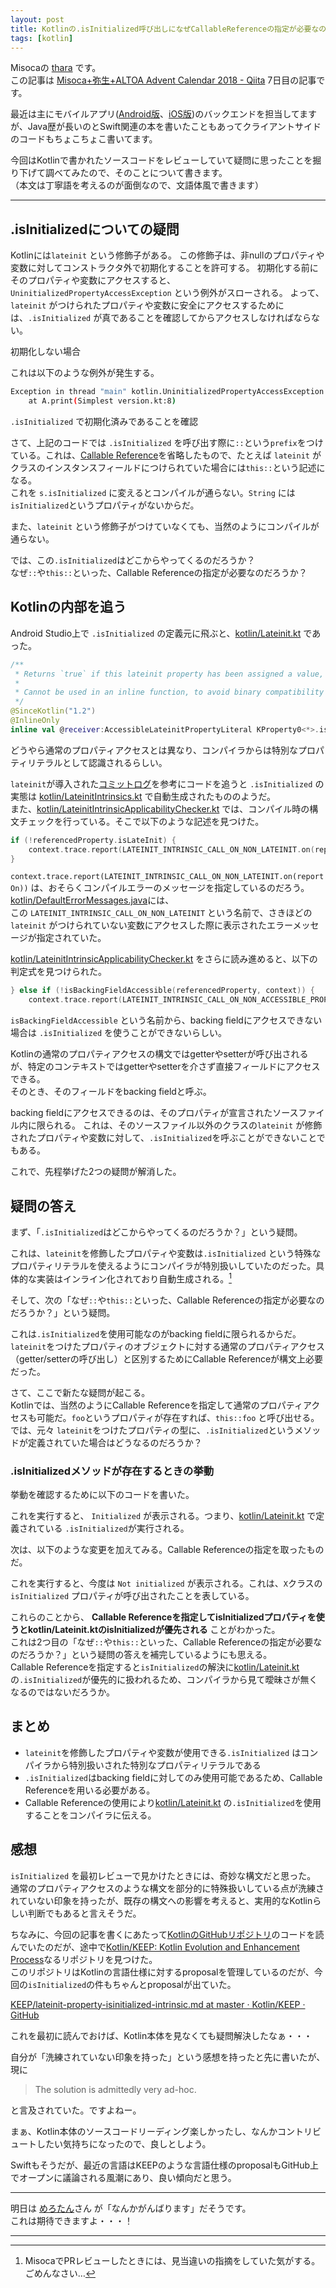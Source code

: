 ```yaml
---
layout: post
title: Kotlinの.isInitialized呼び出しになぜCallableReferenceの指定が必要なのか
tags: [kotlin]
---
```


Misocaの [thara](https://twitter.com/zetta1985) です。   
この記事は [Misoca+弥生+ALTOA Advent Calendar 2018 - Qiita](https://qiita.com/advent-calendar/2018/misoca-yayoi) 7日目の記事です。

最近は主にモバイルアプリ([Android版](https://play.google.com/store/apps/details?id=jp.misoca.misoca&hl=ja)、[iOS版](https://itunes.apple.com/jp/app/id1026534800))のバックエンドを担当してますが、Java歴が長いのとSwift関連の本を書いたこともあってクライアントサイドのコードもちょこちょこ書いてます。

今回はKotlinで書かれたソースコードをレビューしていて疑問に思ったことを掘り下げて調べてみたので、そのことについて書きます。   
（本文は丁寧語を考えるのが面倒なので、文語体風で書きます）

----

## .isInitializedについての疑問
Kotlinには`lateinit` という修飾子がある。
この修飾子は、非nullのプロパティや変数に対してコンストラクタ外で初期化することを許可する。
初期化する前にそのプロパティや変数にアクセスすると、`UninitializedPropertyAccessException` という例外がスローされる。
よって、`lateinit` がつけられたプロパティや変数に安全にアクセスするためには、`.isInitialized`  が真であることを確認してからアクセスしなければならない。

初期化しない場合

<script src="https://gist.github.com/thara/838f2ee3bcc166ff6bcea00860d38c49.js?file=0-lateinit-not-initialized.kt"></script>

これは以下のような例外が発生する。

```bash
Exception in thread "main" kotlin.UninitializedPropertyAccessException: lateinit property s has not been initialized
    at A.print(Simplest version.kt:8)
```

`.isInitialized` で初期化済みであることを確認

<script src="https://gist.github.com/thara/838f2ee3bcc166ff6bcea00860d38c49.js?file=1-lateinit-isInitialized.kt"></script>

さて、上記のコードでは `.isInitialized` を呼び出す際に`::`という`prefix`をつけている。これは、[Callable Reference](https://kotlinlang.org/docs/reference/reflection.html#callable-references)を省略したもので、たとえば `lateinit` がクラスのインスタンスフィールドにつけられていた場合には`this::`という記述になる。   
これを `s.isInitialized` に変えるとコンパイルが通らない。`String` には `isInitialized`というプロパティがないからだ。

<script src="https://gist.github.com/thara/838f2ee3bcc166ff6bcea00860d38c49.js?file=2-lateinit-unresolved-reference.kt"></script>

また、`lateinit` という修飾子がつけていなくても、当然のようにコンパイルが通らない。

<script src="https://gist.github.com/thara/838f2ee3bcc166ff6bcea00860d38c49.js?file=3-lateinit-only-be-called-on-a-lateinit-ref.kt"></script>

では、この`.isInitialized`はどこからやってくるのだろうか？   
なぜ`::`や`this::`といった、Callable Referenceの指定が必要なのだろうか？

## Kotlinの内部を追う
Android Studio上で `.isInitialized` の定義元に飛ぶと、[kotlin/Lateinit.kt](https://github.com/JetBrains/kotlin/blob/e21c235bbb839d273fd6b419d0b3527e573f5e4e/libraries/stdlib/src/kotlin/util/Lateinit.kt) であった。

```kotlin
/**
 * Returns `true` if this lateinit property has been assigned a value, and `false` otherwise.
 *
 * Cannot be used in an inline function, to avoid binary compatibility issues.
 */
@SinceKotlin("1.2")
@InlineOnly
inline val @receiver:AccessibleLateinitPropertyLiteral KProperty0<*>.isInitialized: Boolean
```

どうやら通常のプロパティアクセスとは異なり、コンパイラからは特別なプロパティリテラルとして認識されるらしい。

`lateinit`が導入された[コミットログ](https://github.com/JetBrains/kotlin/commit/c6263ac8e6cab87d18f92d77c401faf4b6cad431)を参考にコードを追うと `.isInitialized` の実態は [kotlin/LateinitIntrinsics.kt](https://github.com/JetBrains/kotlin/blob/2c4e023cba45b8dea65cd99d86373445eec35336/compiler/backend/src/org/jetbrains/kotlin/codegen/intrinsics/LateinitIntrinsics.kt) で自動生成されたもののようだ。   
また、[kotlin/LateinitIntrinsicApplicabilityChecker.kt](https://github.com/JetBrains/kotlin/blob/0e5544a4919a185f52b5e4294820d6ed45a45d6d/compiler/frontend/src/org/jetbrains/kotlin/resolve/calls/checkers/LateinitIntrinsicApplicabilityChecker.kt) では、コンパイル時の構文チェックを行っている。そこで以下のような記述を見つけた。

```kotlin
if (!referencedProperty.isLateInit) {
    context.trace.report(LATEINIT_INTRINSIC_CALL_ON_NON_LATEINIT.on(reportOn))
}
```

`context.trace.report(LATEINIT_INTRINSIC_CALL_ON_NON_LATEINIT.on(reportOn))` は、おそらくコンパイルエラーのメッセージを指定しているのだろう。[kotlin/DefaultErrorMessages.java](https://github.com/JetBrains/kotlin/blob/2182be82e64cb57c43d711d3696e21b2133ab285/compiler/frontend/src/org/jetbrains/kotlin/diagnostics/rendering/DefaultErrorMessages.java)には、   
この `LATEINIT_INTRINSIC_CALL_ON_NON_LATEINIT` という名前で、さきほどの `lateinit` がつけられていない変数にアクセスした際に表示されたエラーメッセージが指定されていた。

[kotlin/LateinitIntrinsicApplicabilityChecker.kt](https://github.com/JetBrains/kotlin/blob/0e5544a4919a185f52b5e4294820d6ed45a45d6d/compiler/frontend/src/org/jetbrains/kotlin/resolve/calls/checkers/LateinitIntrinsicApplicabilityChecker.kt) をさらに読み進めると、以下の判定式を見つけられた。
```swift
} else if (!isBackingFieldAccessible(referencedProperty, context)) {
    context.trace.report(LATEINIT_INTRINSIC_CALL_ON_NON_ACCESSIBLE_PROPERTY.on(reportOn, referencedProperty))
```

`isBackingFieldAccessible` という名前から、backing fieldにアクセスできない場合は `.isInitialized` を使うことができないらしい。

Kotlinの通常のプロパティアクセスの構文ではgetterやsetterが呼び出されるが、特定のコンテキストではgetterやsetterを介さず直接フィールドにアクセスできる。   
そのとき、そのフィールドをbacking fieldと呼ぶ。

backing fieldにアクセスできるのは、そのプロパティが宣言されたソースファイル内に限られる。
これは、そのソースファイル以外のクラスの`lateinit` が修飾されたプロパティや変数に対して、`.isInitialized`を呼ぶことができないことでもある。

これで、先程挙げた2つの疑問が解消した。

## 疑問の答え
まず、「`.isInitialized`はどこからやってくるのだろうか？」という疑問。

これは、`lateinit`を修飾したプロパティや変数は`.isInitialized` という特殊なプロパティリテラルを使えるようにコンパイラが特別扱いしていたのだった。具体的な実装はインライン化されており自動生成される。[^1]   

そして、次の「なぜ`::`や`this::`といった、Callable Referenceの指定が必要なのだろうか？」という疑問。

これは`.isInitialized`を使用可能なのがbacking fieldに限られるからだ。`lateinit`をつけたプロパティのオブジェクトに対する通常のプロパティアクセス（getter/setterの呼び出し）と区別するためにCallable Referenceが構文上必要だった。

さて、ここで新たな疑問が起こる。   
Kotlinでは、当然のようにCallable Referenceを指定して通常のプロパティアクセスも可能だ。`foo`というプロパティが存在すれば、`this::foo` と呼び出せる。   
では、元々 `lateinit`をつけたプロパティの型に、`.isInitialized`というメソッドが定義されていた場合はどうなるのだろうか？

### .isInitializedメソッドが存在するときの挙動

挙動を確認するために以下のコードを書いた。


<script src="https://gist.github.com/thara/838f2ee3bcc166ff6bcea00860d38c49.js?file=4-lateinit-duplicated-isInitialized.kt"></script>

これを実行すると、 `Initialized` が表示される。つまり、[kotlin/Lateinit.kt](https://github.com/JetBrains/kotlin/blob/e21c235bbb839d273fd6b419d0b3527e573f5e4e/libraries/stdlib/src/kotlin/util/Lateinit.kt) で定義されている `.isInitialized`が実行される。

次は、以下のような変更を加えてみる。Callable Referenceの指定を取ったものだ。

<script src="https://gist.github.com/thara/838f2ee3bcc166ff6bcea00860d38c49.js?file=4-lateinit-duplicated-isInitialized.diff"></script>

これを実行すると、今度は `Not initialized` が表示される。これは、`X`クラスの`isInitialized` プロパティが呼び出されたことを表している。

これらのことから、 **Callable Referenceを指定してisInitializedプロパティを使うとkotlin/Lateinit.ktのisInitializedが優先される** ことがわかった。   
これは2つ目の「なぜ`::`や`this::`といった、Callable Referenceの指定が必要なのだろうか？」という疑問の答えを補完しているようにも思える。  
Callable Referenceを指定すると`isInitialized`の解決に[kotlin/Lateinit.kt](https://github.com/JetBrains/kotlin/blob/e21c235bbb839d273fd6b419d0b3527e573f5e4e/libraries/stdlib/src/kotlin/util/Lateinit.kt) の`.isInitialized`が優先的に扱われるため、コンパイラから見て曖昧さが無くなるのではないだろうか。

## まとめ

- `lateinit`を修飾したプロパティや変数が使用できる`.isInitialized` はコンパイラから特別扱いされた特別なプロパティリテラルである
- `.isInitialized`はbacking fieldに対してのみ使用可能であるため、Callable Referenceを用いる必要がある。
- Callable Referenceの使用により[kotlin/Lateinit.kt](https://github.com/JetBrains/kotlin/blob/e21c235bbb839d273fd6b419d0b3527e573f5e4e/libraries/stdlib/src/kotlin/util/Lateinit.kt) の`.isInitialized`を使用することをコンパイラに伝える。

## 感想
`isInitialized` を最初レビューで見かけたときには、奇妙な構文だと思った。   
通常のプロパティアクセスのような構文を部分的に特殊扱いしている点が洗練されていない印象を持ったが、既存の構文への影響を考えると、実用的なKotlinらしい判断でもあると言えそうだ。

ちなみに、今回の記事を書くにあたって[KotlinのGitHubリポジトリ](https://github.com/JetBrains/kotlin)のコードを読んでいたのだが、途中で[Kotlin/KEEP: Kotlin Evolution and Enhancement Process](https://github.com/Kotlin/KEEP)なるリポジトリを見つけた。   
このリポジトリはKotlinの言語仕様に対するproposalを管理しているのだが、今回の`isInitialized`の件もちゃんとproposalが出ていた。

[KEEP/lateinit-property-isinitialized-intrinsic.md at master · Kotlin/KEEP · GitHub](https://github.com/Kotlin/KEEP/blob/master/proposals/lateinit-property-isinitialized-intrinsic.md)

これを最初に読んでおけば、Kotlin本体を見なくても疑問解決したなぁ・・・

自分が「洗練されていない印象を持った」という感想を持ったと先に書いたが、 現に

> The solution is admittedly very ad-hoc.

と言及されていた。ですよねー。

まぁ、Kotlin本体のソースコードリーディング楽しかったし、なんかコントリビュートしたい気持ちになったので、良しとしよう。

Swiftもそうだが、最近の言語はKEEPのような言語仕様のproposalもGitHub上でオープンに議論される風潮にあり、良い傾向だと思う。

----


明日は [めろたん](https://qiita.com/merotan)さん が「なんかがんばります」だそうです。   
これは期待できますよ・・・！

---


[^1]: MisocaでPRレビューしたときには、見当違いの指摘をしていた気がする。ごめんなさい…
